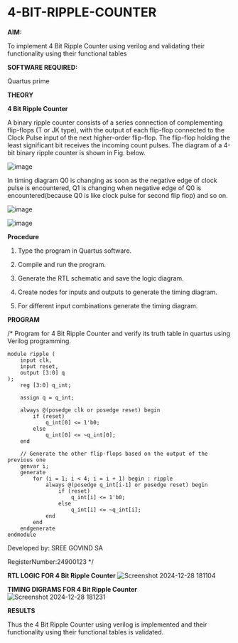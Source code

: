 # 4-BIT-RIPPLE-COUNTER

**AIM:**

To implement  4 Bit Ripple Counter using verilog and validating their functionality using their functional tables

**SOFTWARE REQUIRED:**

Quartus prime

**THEORY**

**4 Bit Ripple Counter**

A binary ripple counter consists of a series connection of complementing flip-flops (T or JK type), with the output of each flip-flop connected to the Clock Pulse input of the next higher-order flip-flop. The flip-flop holding the least significant bit receives the incoming count pulses. The diagram of a 4-bit binary ripple counter is shown in Fig. below.

![image](https://github.com/naavaneetha/4-BIT-RIPPLE-COUNTER/assets/154305477/cb4b74d4-31ab-4359-95d0-d22e67daba13)

In timing diagram Q0 is changing as soon as the negative edge of clock pulse is encountered, Q1 is changing when negative edge of Q0 is encountered(because Q0 is like clock pulse for second flip flop) and so on.

![image](https://github.com/naavaneetha/4-BIT-RIPPLE-COUNTER/assets/154305477/a573a7d6-014e-4e54-93e6-e2ac9530960b)

![image](https://github.com/naavaneetha/4-BIT-RIPPLE-COUNTER/assets/154305477/85e1958a-2fc1-49bb-9a9f-d58ccbf3663c)

**Procedure**

1. Type the program in Quartus software.

2. Compile and run the program.

3. Generate the RTL schematic and save the logic diagram.

4. Create nodes for inputs and outputs to generate the timing diagram.
  
5. For different input combinations generate the timing diagram.

**PROGRAM**

/* Program for 4 Bit Ripple Counter and verify its truth table in quartus using Verilog programming.

```
module ripple (
    input clk,    
    input reset,   
    output [3:0] q 
);
    reg [3:0] q_int;

    assign q = q_int;

    always @(posedge clk or posedge reset) begin
        if (reset) 
            q_int[0] <= 1'b0; 
        else 
            q_int[0] <= ~q_int[0]; 
    end

    // Generate the other flip-flops based on the output of the previous one
    genvar i;
    generate
        for (i = 1; i < 4; i = i + 1) begin : ripple
            always @(posedge q_int[i-1] or posedge reset) begin
                if (reset) 
                    q_int[i] <= 1'b0; 
                else 
                    q_int[i] <= ~q_int[i]; 
            end
        end
    endgenerate
endmodule
```

 Developed by: SREE GOVIND SA
 
 RegisterNumber:24900123
*/

**RTL LOGIC FOR 4 Bit Ripple Counter**
![Screenshot 2024-12-28 181104](https://github.com/user-attachments/assets/de0fc385-3d81-47bf-b266-a99a8705f878)


**TIMING DIGRAMS FOR 4 Bit Ripple Counter**
![Screenshot 2024-12-28 181231](https://github.com/user-attachments/assets/72fbdea7-c2d3-437e-8305-759ea7ea655c)

**RESULTS**

Thus the 4 Bit Ripple Counter using verilog is implemented and their functionality using their functional tables is validated.
